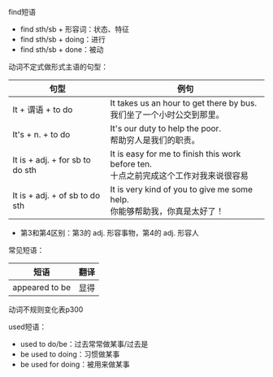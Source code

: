 find短语

* find sth/sb + 形容词：状态、特征
* find sth/sb + doing：进行
* find sth/sb + done：被动

动词不定式做形式主语的句型：

| 句型                              | 例句                                                                     |
| ------------------------------- | ---------------------------------------------------------------------- |
| It + 谓语 + to do                 | It takes us an hour to get there by bus.<br>我们坐了一个小时公交到那里。             |
| It's + n. + to do               | It's our duty to help the poor.<br>帮助穷人是我们的职责。                         |
| It is + adj. + for sb to do sth | It is easy for me to finish this work before ten.<br>十点之前完成这个工作对我来说很容易 |
| It is + adj. + of sb to do sth  | It is very kind of you to give me some help.<br>你能够帮助我，你真是太好了！         |

* 第3和第4区别：第3的 adj. 形容事物，第4的 adj. 形容人



常见短语：

| 短语               | 翻译   |
| ---------------- | ---- |
| appeared to be   | 显得   |


动词不规则变化表p300

used短语：

* used to do/be：过去常常做某事/过去是
* be used to doing：习惯做某事
* be used for doing：被用来做某事